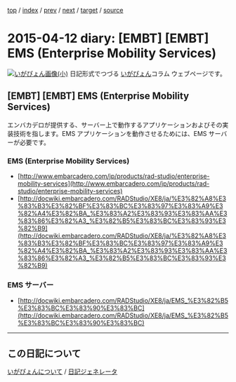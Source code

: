 [top](https://igapyon.github.io/diary/) 
 / [index](https://igapyon.github.io/diary/2015/index.html) 
 / [prev](https://igapyon.github.io/diary/2015/ig150409.html) 
 / [next](https://igapyon.github.io/diary/2015/ig150413.html) 
 / [target](https://igapyon.github.io/diary/2015/ig150412.html) 
 / [source](https://github.com/igapyon/diary/blob/gh-pages/2015/ig150412.html.src.md) 

2015-04-12 diary: [EMBT] [EMBT] EMS (Enterprise Mobility Services)
=====================================================================================================
[![いがぴょん画像(小)](https://igapyon.github.io/diary/images/iga200306s.jpg "いがぴょん")](https://igapyon.github.io/diary/memo/memoigapyon.html) 日記形式でつづる [いがぴょん](https://igapyon.github.io/diary/memo/memoigapyon.html)コラム ウェブページです。

## [EMBT] [EMBT] EMS (Enterprise Mobility Services)

エンバカデロが提供する、サーバー上で動作するアプリケーションおよびその実装技術を指します。EMS アプリケーションを動作させるためには、EMS サーバーが必要です。

### EMS (Enterprise Mobility Services)


* [http://www.embarcadero.com/jp/products/rad-studio/enterprise-mobility-services](http://www.embarcadero.com/jp/products/rad-studio/enterprise-mobility-services)
* [http://docwiki.embarcadero.com/RADStudio/XE8/ja/%E3%82%A8%E3%83%B3%E3%82%BF%E3%83%BC%E3%83%97%E3%83%A9%E3%82%A4%E3%82%BA_%E3%83%A2%E3%83%93%E3%83%AA%E3%83%86%E3%82%A3_%E3%82%B5%E3%83%BC%E3%83%93%E3%82%B9](http://docwiki.embarcadero.com/RADStudio/XE8/ja/%E3%82%A8%E3%83%B3%E3%82%BF%E3%83%BC%E3%83%97%E3%83%A9%E3%82%A4%E3%82%BA_%E3%83%A2%E3%83%93%E3%83%AA%E3%83%86%E3%82%A3_%E3%82%B5%E3%83%BC%E3%83%93%E3%82%B9)



### EMS サーバー


* [http://docwiki.embarcadero.com/RADStudio/XE8/ja/EMS_%E3%82%B5%E3%83%BC%E3%83%90%E3%83%BC](http://docwiki.embarcadero.com/RADStudio/XE8/ja/EMS_%E3%82%B5%E3%83%BC%E3%83%90%E3%83%BC)

----------------------------------------------------------------------------------------------------

## この日記について
[いがぴょんについて](https://igapyon.github.io/diary/memo/memoigapyon.html) / [日記ジェネレータ](https://github.com/igapyon/igapyonv3)
